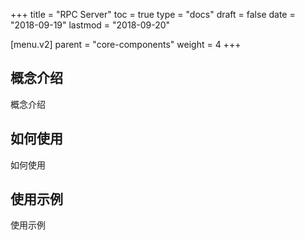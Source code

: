 +++
title = "RPC Server"
toc = true
type = "docs"
draft = false
date = "2018-09-19"
lastmod = "2018-09-20"

[menu.v2]
  parent = "core-components"
  weight = 4
+++

## 概念介绍

概念介绍

## 如何使用

如何使用

## 使用示例

使用示例
